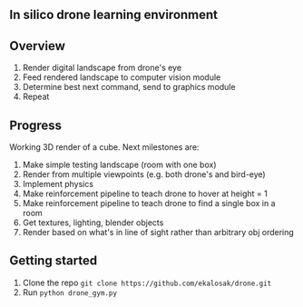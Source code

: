 In silico drone learning environment
-

## Overview
1. Render digital landscape from drone's eye
2. Feed rendered landscape to computer vision module
3. Determine best next command, send to graphics module
4. Repeat

## Progress
Working 3D render of a cube. Next milestones are:
1. Make simple testing landscape (room with one box)
2. Render from multiple viewpoints (e.g. both drone's and bird-eye)
3. Implement physics
4. Make reinforcement pipeline to teach drone to hover at height = 1
5. Make reinforcement pipeline to teach drone to find a single box in a room
6. Get textures, lighting, blender objects
7. Render based on what's in line of sight rather than arbitrary obj ordering

## Getting started
1. Clone the repo `git clone https://github.com/ekalosak/drone.git`
2. Run `python drone_gym.py`
